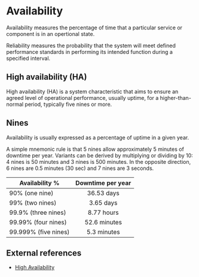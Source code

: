 # Availability

Availability measures the percentage of time that a particular service or component is in an opertional state.

Reliability measures the probability that the system will meet defined performance standards in performing its intended function during a specified interval.

## High availability (HA)

High availability (HA) is a system characteristic that aims to ensure an agreed level of operational performance, usually uptime, for a higher-than-normal period, typically five nines or more.

## Nines

Availability is usually expressed as a percentage of uptime in a given year.

A simple mnemonic rule is that 5 nines allow approximately 5 minutes of downtime per year. Variants can be derived by multiplying or dividing by 10: 4 nines is 50 minutes and 3 nines is 500 minutes. In the opposite direction, 6 nines are 0.5 minutes (30 sec) and 7 nines are 3 seconds.

| Availability %       | Downtime per year |
| -------------------- |:-----------------:|
| 90% (one nine)       | 36.53 days        |
| 99% (two nines)      | 3.65 days         |
| 99.9% (three nines)  | 8.77 hours        |
| 99.99% (four nines)  | 52.6 minutes      |
| 99.999% (five nines) | 5.3 minutes       |

## External references

- [High Availability](https://en.wikipedia.org/wiki/High_availability)
